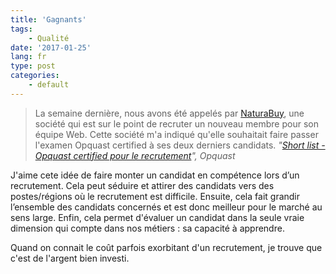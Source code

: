 ```yaml
---
title: 'Gagnants'
tags:
    - Qualité
date: '2017-01-25'
lang: fr
type: post
categories:
    - default
---
```


> La semaine dernière, nous avons été appelés par [NaturaBuy](http://www.naturabuy.fr/), une société qui est sur le point de recruter un nouveau membre pour son équipe Web. Cette société m'a indiqué qu'elle souhaitait faire passer l'examen Opquast certified à ses deux derniers candidats.
> <cite>"[Short list - Opquast certified pour le recrutement](http://blog.opquast.com/post/2016/09/22/Short-list-Opquast-certified-recrutement)", Opquast</cite>

J'aime cete idée de faire monter un candidat en compétence lors d’un recrutement. Cela peut séduire et attirer des candidats vers des postes/régions où le recrutement est difficile. Ensuite, cela fait grandir l’ensemble des candidats concernés et est donc meilleur pour le marché au sens large. Enfin, cela permet d'évaluer un candidat dans la seule vraie dimension qui compte dans nos métiers : sa capacité à apprendre.

Quand on connait le coût parfois exorbitant d'un recrutement, je trouve que c'est de l'argent bien investi.